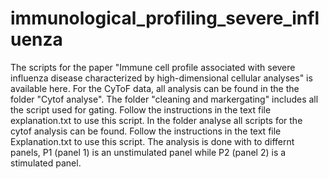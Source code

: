 # immunological_profiling_severe_influenza

The scripts for the paper "Immune cell profile associated with severe influenza disease characterized by high-dimensional cellular analyses" is available here. 
For the CyToF data, all analysis can be found in the the folder "Cytof analyse". The folder "cleaning and markergating" includes all the script used for gating. Follow the instructions in the text file explanation.txt to use this script. In the folder analyse all scripts for the cytof analysis can be found.  Follow the instructions in the text file Explanation.txt to use this script. The analysis is done with to differnt panels, P1 (panel 1) is an unstimulated panel while P2 (panel 2) is a stimulated panel. 
